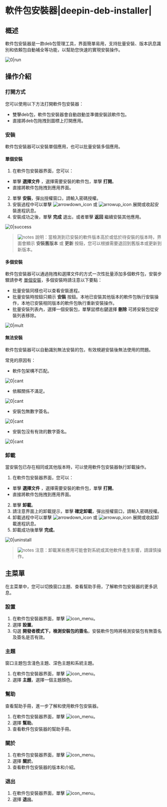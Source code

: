 # 軟件包安裝器|deepin-deb-installer|

## 概述

軟件包安裝器是一款deb包管理工具，界面簡單易用，支持批量安裝、版本訊息識別和依賴包自動補全等功能，以幫助您快速的實現安裝操作。

![0|run](fig/run.png)

## 操作介紹

### 打開方式

您可以使用以下方法打開軟件包安裝器：

- 雙擊deb包，軟件包安裝器會自動啟動並準備安裝該軟件包。
- 直接將deb包拖拽到圖標上打開應用。

### 安裝

軟件包安裝器可以安裝單個應用，也可以批量安裝多個應用。

#### 單個安裝

1.  在軟件包安裝器界面，您可以：
   - 單擊 **選擇文件** ，選擇需要安裝的軟件包，單擊 **打開**。
   - 直接將軟件包拖拽到應用界面。
2.  單擊 **安裝**，彈出授權窗口，請輸入密碼授權。
3.  安裝過程中可以單擊 ![arrowdown_icon](../common/down.svg) 或 ![arrowup_icon](../common/up.svg) 展開或收起安裝進程訊息。
4.  安裝成功之後，單擊 **完成** 退出，或者單擊 **返回** 繼續安裝其他應用。

   ![0|success](fig/single.png)

> ![notes](../common/notes.svg) 說明：當檢測到已安裝的軟件版本高於或低於待安裝的版本時，界面會顯示 **安裝舊版本** 或 **更新** 按鈕，您可以根據需要退回到舊版本或更新到新版本。  


#### 多個安裝

軟件包安裝器可以通過拖拽和選擇文件的方式一次性批量添加多個軟件包，安裝步驟請參考 [單個安裝](#單個安裝)，多個安裝時請注意以下要點：

- 批量安裝同樣也可以查看安裝進程。
- 批量安裝時按鈕只顯示 **安裝** 按鈕。本地已安裝其他版本的軟件包執行安裝操作，本地已安裝相同版本的軟件包執行重新安裝操作。
- 批量安裝列表內，選擇一個安裝包，單擊鼠標右鍵選擇 **刪除** 可將安裝包從安裝列表移除。


![0|mult](fig/multi.png)

#### 無法安裝

軟件包安裝器可以自動識別無法安裝的包，有效規避安裝後無法使用的問題。

常見的原因有：

- 軟件包架構不匹配。

![0|cant](fig/cant1.png)

- 依賴關係不滿足。

![0|cant](fig/cant2.png)

- 安裝包無數字簽名。

![0|cant](fig/cant3.png)

- 安裝包沒有有效的數字簽名。

![0|cant](fig/cant4.png)

### 卸載

當安裝包已存在相同或其他版本時，可以使用軟件包安裝器執行卸載操作。

1.  在軟件包安裝器界面，您可以：
   - 單擊 **選擇文件** ，選擇需要安裝的軟件包，單擊 **打開**。
   - 直接將軟件包拖拽到應用界面。
2. 單擊 **卸載**。
3. 請注意界面上的卸載提示，單擊 **確定卸載**，彈出授權窗口，請輸入密碼授權。
4. 卸載過程中可以單擊 ![arrowdown_icon](../common/down.svg) 或 ![arrowup_icon](../common/up.svg) 展開或收起卸載進程訊息。
5. 卸載成功後單擊 **完成**。

![0|uninstall](fig/uninstall.png)

> ![notes](../common/attention.svg) 注意：卸載某些應用可能會對系統或其他軟件產生影響，請謹慎操作。


## 主菜單

在主菜單中，您可以切換窗口主題、查看幫助手冊，了解軟件包安裝器的更多訊息。

### 設置

1. 在軟件包安裝器界面，單擊 ![icon_menu](../common/icon_menu.svg)。
2. 選擇 **設置**。
3. 勾選 **開發者模式下，檢測安裝包的簽名**，安裝軟件包時將檢測安裝包有無簽名及簽名是否有效。

### 主題

窗口主題包含淺色主題、深色主題和系統主題。

1. 在軟件包安裝器界面，單擊 ![icon_menu](../common/icon_menu.svg)。
2. 選擇 **主題**，選擇一個主題顏色。

### 幫助

查看幫助手冊，進一步了解和使用軟件包安裝器。

1. 在軟件包安裝器界面，單擊 ![icon_menu](../common/icon_menu.svg)。
2. 選擇 **幫助**。
3. 查看軟件包安裝器的幫助手冊。


### 關於

1. 在軟件包安裝器界面，單擊 ![icon_menu](../common/icon_menu.svg)。
2. 選擇 **關於**。
3. 查看軟件包安裝器的版本和介紹。


### 退出

1. 在軟件包安裝器界面，單擊 ![icon_menu](../common/icon_menu.svg)。
2. 選擇 **退出**。

